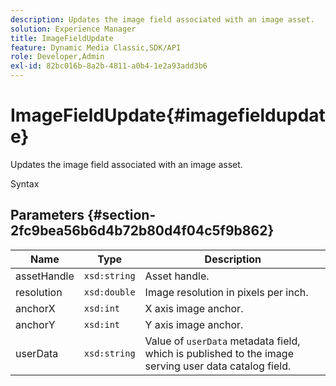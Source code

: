 ```yaml
---
description: Updates the image field associated with an image asset.
solution: Experience Manager
title: ImageFieldUpdate
feature: Dynamic Media Classic,SDK/API
role: Developer,Admin
exl-id: 82bc016b-8a2b-4811-a0b4-1e2a93add3b6
---
```

# ImageFieldUpdate{#imagefieldupdate}

Updates the image field associated with an image asset.

 Syntax 

## Parameters {#section-2fc9bea56b6d4b72b80d4f04c5f9b862}

|  Name  | Type  | Description  |
|---|---|---|
|  assetHandle  | `xsd:string`  | Asset handle.  |
|  resolution  | `xsd:double`  | Image resolution in pixels per inch.  |
|  anchorX  | `xsd:int`  | X axis image anchor.  |
|  anchorY  | `xsd:int`  | Y axis image anchor.  |
|  userData  | `xsd:string`  |Value of `userData` metadata field, which is published to the image serving user data catalog field.  |
